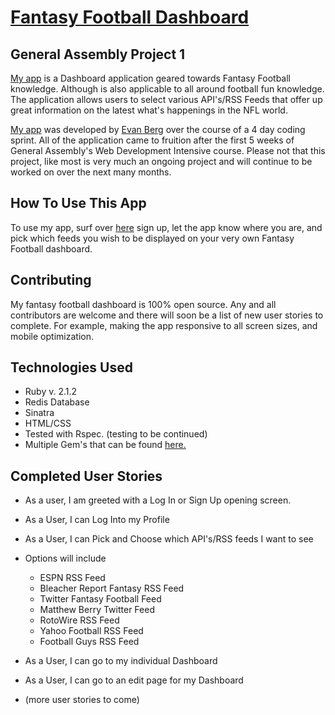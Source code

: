 # <a href="http://boiling-hamlet-9525.herokuapp.com/" target="_blank">Fantasy Football Dashboard</a> #
## General Assembly Project 1

<a href="http://boiling-hamlet-9525.herokuapp.com/" target="_blank">My app</a> is a Dashboard application geared towards Fantasy Football knowledge.  Although is also applicable to all around football fun knowledge.  The application allows users to select various API's/RSS Feeds that offer up great information on the latest what's happenings in the NFL world.

<a href="http://boiling-hamlet-9525.herokuapp.com/" target="_blank">My app</a> was developed by <a href="http://github.com/thebkbuffalo" target="_blank">Evan Berg</a> over the course of a 4 day coding sprint.  All of the application came to fruition after the first 5 weeks of General Assembly's Web Development Intensive course.  Please not that this project, like most is very much an ongoing project and will continue to be worked on over the next many months.  

## How To Use This App
To use my app, surf over <a href="http://boiling-hamlet-9525.herokuapp.com/" target="_blank">here</a> sign up, let the app know where you are, and pick which feeds you wish to be displayed on your very own Fantasy Football dashboard.

## Contributing
My fantasy football dashboard is 100% open source.  Any and all contributors are welcome and there will soon be a list of new user stories to complete.  For example, making the app responsive to all screen sizes, and mobile optimization.  

## Technologies Used
- Ruby v. 2.1.2
- Redis Database
- Sinatra
- HTML/CSS
- Tested with Rspec. (testing to be continued)
- Multiple Gem's that can be found <a href="https://github.com/thebkbuffalo/ff_dashboard_app/blob/master/Gemfile" target="_blank">here.</a>

## Completed User Stories
- As a user, I am greeted with a Log In or Sign Up opening screen.
- As a User, I can Log Into my Profile
- As a User, I can Pick and Choose which API's/RSS feeds I want to see
- Options will include
  - ESPN RSS Feed
  - Bleacher Report Fantasy RSS Feed
  - Twitter Fantasy Football Feed
  - Matthew Berry Twitter Feed
  - RotoWire RSS Feed
  - Yahoo Football RSS Feed
  - Football Guys RSS Feed

- As a User, I can go to my individual Dashboard
- As a User, I can go to an edit page for my Dashboard
- (more user stories to come)
